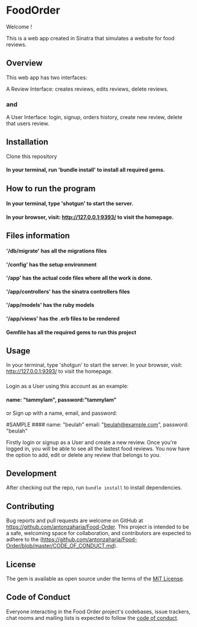 
# FoodOrder

Welcome ! 

This is a web app created in Sinatra that simulates a website for food reviews.

## Overview

This web app has two interfaces:

A Review Interface: creates reviews, edits reviews, delete reviews.
### and
A User Interface: login, signup, orders history, create new review, delete that users review.

## Installation

Clone this repository 
#### In your terminal, run 'bundle install' to install all required gems.


## How to run the program

#### In your terminal, type 'shotgun' to start the server.
#### In your browser, visit: http://127.0.0.1:9393/ to visit the homepage.

## Files information

#### '/db/migrate' has all the migrations files
#### '/config' has the setup environment
#### '/app' has the actual code files where all the work is done.
#### '/app/controllers' has the sinatra controllers files
#### '/app/models' has the ruby models
#### '/app/views' has the .erb files to be rendered
#### Gemfile has all the required gems to run this project

## Usage

In your terminal, type 'shotgun' to start the server.
In your browser, visit: http://127.0.0.1:9393/ to visit the homepage.
### 
Login as a User using this account as an example:
#### name: "tammylam", password:"tammylam"

or Sign up with a name, email, and password:

#SAMPLE #### name: "beulah" email: "beulah@example.com", password: "beulah"

Firstly login or signup as a User and create a new review.
Once you're logged in, you will be able to see all the lastest food reviews.
You now have the option to add, edit or delete any review that belongs to you.

## Development

After checking out the repo, run `bundle install` to install dependencies.


## Contributing

Bug reports and pull requests are welcome on GitHub at https://github.com/antonzaharia/Food-Order. This project is intended to be a safe, welcoming space for collaboration, and contributors are expected to adhere to the (https://github.com/antonzaharia/Food-Order/blob/master/CODE_OF_CONDUCT.md).


## License

The gem is available as open source under the terms of the [MIT License](https://github.com/antonzaharia/Food-Order/blob/master/LICENSE.txt).

## Code of Conduct

Everyone interacting in the Food Order project's codebases, issue trackers, chat rooms and mailing lists is expected to follow the [code of conduct](https://github.com/antonzaharia/Food-Order/blob/master/CODE_OF_CONDUCT.md).